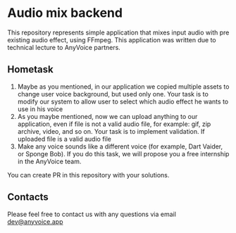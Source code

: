 # Audio mix backend
This repository represents simple application that mixes input audio with pre existing audio effect, using FFmpeg. 
This application was written due to technical lecture to AnyVoice partners.

## Hometask

1. Maybe as you mentioned, in our application we copied multiple assets to change user voice background, but used only one. Your task is to modify our system to allow user to select which audio effect he wants to use in his voice
2. As you maybe mentioned, now we can upload anything to our application, even if file is not a valid audio file, for example: gif, zip archive, video, and so on. Your task is to implement validation. If uploaded file is a valid audio file
3. Make any voice sounds like a different voice (for example, Dart Vaider, or Sponge Bob). If you do this task, we will propose you a free internship in the AnyVoice team.

You can create PR in this repository with your solutions.

## Contacts
Please feel free to contact us with any questions via email dev@anyvoice.app
